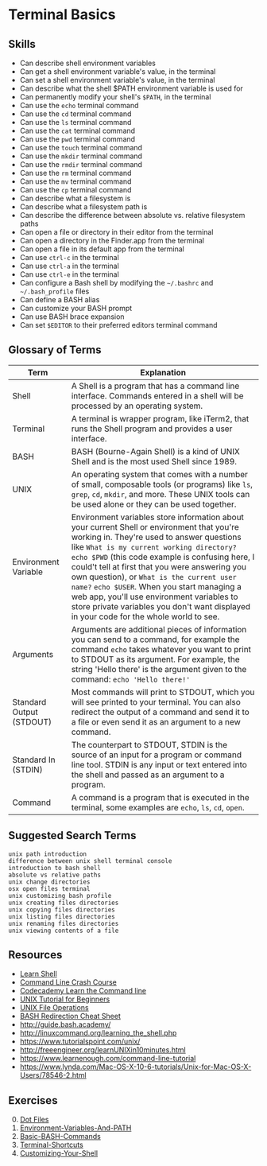 # Terminal Basics


## Skills

- Can describe shell environment variables
- Can get a shell environment variable's value, in the terminal
- Can set a shell environment variable's value, in the terminal
- Can describe what the shell $PATH environment variable is used for
- Can permanently modify your shell's `$PATH`, in the terminal
- Can use the `echo` terminal command
- Can use the `cd` terminal command
- Can use the `ls` terminal command
- Can use the `cat` terminal command
- Can use the `pwd` terminal command
- Can use the `touch` terminal command
- Can use the `mkdir` terminal command
- Can use the `rmdir` terminal command
- Can use the `rm` terminal command
- Can use the `mv` terminal command
- Can use the `cp` terminal command
- Can describe what a filesystem is
- Can describe what a filesystem path is
- Can describe the difference between absolute vs. relative filesystem paths
- Can open a file or directory in their editor from the terminal
- Can open a directory in the Finder.app from the terminal
- Can open a file in its default app from the terminal
- Can use `ctrl-c` in the terminal
- Can use `ctrl-a` in the terminal
- Can use `ctrl-e` in the terminal
- Can configure a Bash shell by modifying the `~/.bashrc` and `~/.bash_profile` files
- Can define a BASH alias
- Can customize your BASH prompt
- Can use BASH brace expansion
- Can set `$EDITOR` to their preferred editors terminal command

## Glossary of Terms

| Term | Explanation |
| ---- | ----------- |
| Shell | A Shell is a program that has a command line interface. Commands entered in a shell will be processed by an operating system.
| Terminal | A terminal is wrapper program, like iTerm2, that runs the Shell program and provides a user interface.
| BASH | BASH (Bourne-Again Shell) is a kind of UNIX Shell and is the most used Shell since 1989.
| UNIX | An operating system that comes with a number of small, composable tools (or programs) like `ls`, `grep`, `cd`, `mkdir`, and more. These UNIX tools can be used alone or they can be used together.
| Environment Variable | Environment variables store information about your current Shell or environment that you're working in. They're used to answer questions like `What is my current working directory?` `echo $PWD` (this code example is confusing here, I could't tell at first that you were answering you own question), or `What is the current user name?` `echo $USER`. When you start managing a web app, you'll use environment variables to store private variables you don't want displayed in your code for the whole world to see.|
| Arguments | Arguments are additional pieces of information you can send to a command, for example the command `echo` takes whatever you want to print to STDOUT as its argument. For example, the string 'Hello there' is the argument given to the command: `echo 'Hello there!'`|
| Standard Output (STDOUT) | Most commands will print to STDOUT, which you will see printed to your terminal. You can also redirect the output of a command and send it to a file or even send it as an argument to a new command. |
| Standard In (STDIN) | The counterpart to STDOUT, STDIN is the source of an input for a program or command line tool. STDIN is any input or text entered into the shell and passed as an argument to a program. |
| Command | A command is a program that is executed in the terminal, some examples are `echo`, `ls`, `cd`, `open`. |


## Suggested Search Terms

```
unix path introduction
difference between unix shell terminal console
introduction to bash shell
absolute vs relative paths
unix change directories
osx open files terminal
unix customizing bash profile
unix creating files directories
unix copying files directories
unix listing files directories
unix renaming files directories
unix viewing contents of a file
```

## Resources

- [Learn Shell](http://www.learnshell.org/)
- [Command Line Crash Course](https://learnpythonthehardway.org/book/appendixa.html)
- [Codecademy Learn the Command line](https://www.codecademy.com/learn/learn-the-command-line)
- [UNIX Tutorial for Beginners](http://www.ee.surrey.ac.uk/Teaching/Unix/)
- [UNIX File Operations](http://heim.ifi.uio.no/gisle/staging2/drupalprimer/unix/unix03.html)
- [BASH Redirection Cheat Sheet](http://www.catonmat.net/download/bash-redirections-cheat-sheet.pdf)
- http://guide.bash.academy/
- http://linuxcommand.org/learning_the_shell.php
- https://www.tutorialspoint.com/unix/
- http://freeengineer.org/learnUNIXin10minutes.html
- https://www.learnenough.com/command-line-tutorial
- https://www.lynda.com/Mac-OS-X-10-6-tutorials/Unix-for-Mac-OS-X-Users/78546-2.html


## Exercises

0. [Dot Files](https://github.com/GuildCrafts/dotfiles)
0. [Environment-Variables-And-PATH](./exercises/Environment-Variables-And-PATH.md)
0. [Basic-BASH-Commands](./exercises/Basic-BASH-Commands.md)
0. [Terminal-Shortcuts](./exercises/Terminal-Shortcuts.md)
0. [Customizing-Your-Shell](./exercises/Customizing-Your-Shell.md)


